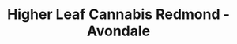 ---
title: "Higher Leaf Cannabis Redmond - Avondale"
url: /redmond/higher-leaf-cannabis-redmond-avondale/
shop: cannabis
---